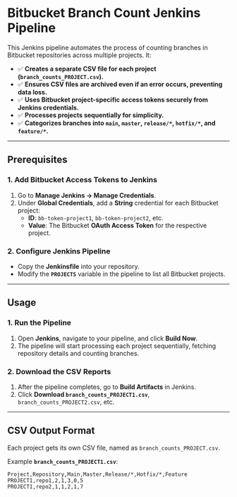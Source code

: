 # **Bitbucket Branch Count Jenkins Pipeline**

This Jenkins pipeline automates the process of counting branches in Bitbucket repositories across multiple projects. It:
- ✅ **Creates a separate CSV file for each project (`branch_counts_PROJECT.csv`).**
- ✅ **Ensures CSV files are archived even if an error occurs, preventing data loss.**
- ✅ **Uses Bitbucket project-specific access tokens securely from Jenkins credentials.**
- ✅ **Processes projects sequentially for simplicity.**
- ✅ **Categorizes branches into `main`, `master`, `release/*`, `hotfix/*`, and `feature/*`.**

---

## **Prerequisites**

### **1. Add Bitbucket Access Tokens to Jenkins**
1. Go to **Manage Jenkins → Manage Credentials**.
2. Under **Global Credentials**, add a **String** credential for each Bitbucket project:
   - **ID**: `bb-token-project1`, `bb-token-project2`, etc.
   - **Value**: The Bitbucket **OAuth Access Token** for the respective project.

### **2. Configure Jenkins Pipeline**
- Copy the **Jenkinsfile** into your repository.
- Modify the **`PROJECTS`** variable in the pipeline to list all Bitbucket projects.

---

## **Usage**

### **1. Run the Pipeline**
1. Open **Jenkins**, navigate to your pipeline, and click **Build Now**.
2. The pipeline will start processing each project sequentially, fetching repository details and counting branches.

### **2. Download the CSV Reports**
1. After the pipeline completes, go to **Build Artifacts** in Jenkins.
2. Click **Download `branch_counts_PROJECT1.csv`**, `branch_counts_PROJECT2.csv`, etc.

---

## **CSV Output Format**

Each project gets its own CSV file, named as `branch_counts_PROJECT.csv`.

Example **`branch_counts_PROJECT1.csv`**:
```csv
Project,Repository,Main,Master,Release/*,Hotfix/*,Feature
PROJECT1,repo1,2,1,3,0,5
PROJECT1,repo2,1,1,2,1,7